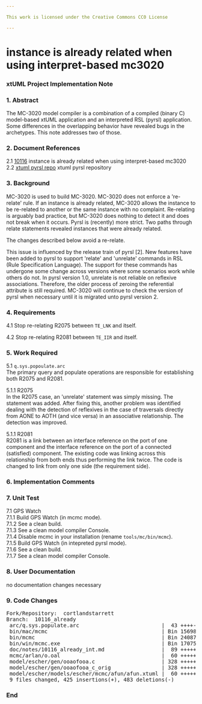 ```yaml
---

This work is licensed under the Creative Commons CC0 License

---
```


# instance is already related when using interpret-based mc3020
### xtUML Project Implementation Note

### 1. Abstract

The MC-3020 model compiler is a combination of a compiled (binary C)
model-based xtUML application and an interpreted RSL (pyrsl) application.
Some differences in the overlapping behavior have revealed bugs in the
archetypes.  This note addresses two of those.

### 2. Document References

<a id="2.1"></a>2.1 [10116](https://support.onefact.net/issues/10116) instance is already related when using interpret-based mc3020  
<a id="2.2"></a>2.2 [xtuml pyrsl repo](https://github.com/xtuml/pyrsl) xtuml pyrsl repository  

### 3. Background

MC-3020 is used to build MC-3020.  MC-3020 does not enforce a 're-relate'
rule.  If an instance is already related, MC-3020 allows the instance to be
re-related to another or the same instance with no complaint.  Re-relating
is arguably bad practice, but MC-3020 does nothing to detect it and does
not break when it occurs.  Pyrsl is (recently) more strict.  Two paths
through relate statements revealed instances that were already related.

The changes described below avoid a re-relate.

This issue is influenced by the release train of pyrsl [2].  New features
have been added to pyrsl to support 'relate' and 'unrelate' commands in RSL
(Rule Specification Language).  The support for these commands has undergone
some change across versions where some scenarios work while others do not.
In pyrsl version 1.0, unrelate is not reliable on reflexive associations.
Therefore, the older process of zeroing the referential attribute is still
required.  MC-3020 will continue to check the version of pyrsl when
necessary until it is migrated unto pyrsl version 2.

### 4. Requirements

4.1 Stop re-relating R2075 between `TE_LNK` and itself.  

4.2 Stop re-relating R2081 between `TE_IIR` and itself.  

### 5. Work Required

5.1 `q.sys.popoulate.arc`  
The primary query and populate operations are responsible for establishing
both R2075 and R2081.

5.1.1 R2075  
In the R2075 case, an 'unrelate' statement was simply missing.  The statement
was added.  After fixing this, another problem was identified dealing with the
detection of reflexives in the case of traversals directly from AONE to AOTH
(and vice versa) in an associative relationship.  The detection was improved.

5.1.1 R2081  
R2081 is a link between an interface reference on the port of one component
and the interface reference on the port of a connected (satisfied) component.
The existing code was linking across this relationship from both ends thus
performing the link twice.  The code is changed to link from only one side
(the requirement side).

### 6. Implementation Comments

### 7. Unit Test

7.1 GPS Watch  
7.1.1 Build GPS Watch (in mcmc mode).  
7.1.2 See a clean build.  
7.1.3 See a clean model compiler Console.  
7.1.4 Disable mcmc in your installation (rename `tools/mc/bin/mcmc`).  
7.1.5 Build GPS Watch (in intepreted pyrsl mode).  
7.1.6 See a clean build.  
7.1.7 See a clean model compiler Console.  

### 8. User Documentation

no documentation changes necessary

### 9. Code Changes

<pre>
Fork/Repository:  cortlandstarrett
Branch:  10116_already
 arc/q.sys.populate.arc                          |  43 ++++------
 bin/mac/mcmc                                    | Bin 1569800 -> 1569800 bytes
 bin/mcmc                                        | Bin 2408744 -> 2408744 bytes
 bin/win/mcmc.exe                                | Bin 1707581 -> 1707069 bytes
 doc/notes/10116_already_int.md                  |  89 ++++++++++++++++++++
 mcmc/arlan/o.oal                                |  60 +++++---------
 model/escher/gen/ooaofooa.c                     | 328 +++++++++++++++++++++++++++++++-------------------------------------------
 model/escher/gen/ooaofooa_c_orig                | 328 +++++++++++++++++++++++++++++++-------------------------------------------
 model/escher/models/escher/mcmc/afun/afun.xtuml |  60 +++++---------
 9 files changed, 425 insertions(+), 483 deletions(-)
</pre>

### End

